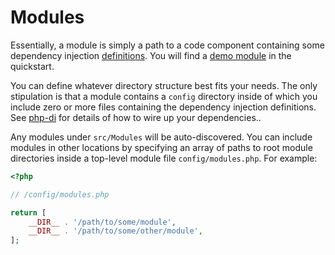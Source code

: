 Modules
=======

Essentially, a module is simply a path to a code component containing some dependency injection 
[definitions](http://php-di.org/doc/php-definitions.html). You will find a 
[demo module](https://github.com/freddiefrantzen/simplex-quickstart/tree/master/src/Module/Demo) in the quickstart.

You can define whatever directory structure best fits your needs. The only stipulation is that a module contains a 
`config` directory inside of which you include zero or more files containing the dependency injection definitions. See 
[php-di](http://php-di.org/doc/php-definitions.html) for details of how to wire up your dependencies..

Any modules under `src/Modules` will be auto-discovered. You can include modules in other locations by specifying an array
of paths to root module directories inside a top-level module file `config/modules.php`. For example:

```php
<?php

// /config/modules.php

return [
    __DIR__ . '/path/to/some/module',
    __DIR__ . '/path/to/some/other/module',            
];
```
